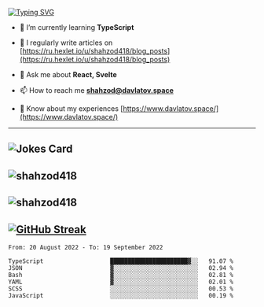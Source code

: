 [![Typing SVG](https://readme-typing-svg.herokuapp.com?font=Turret+Road&height=30&lines=HI!+I%60m+Frontend+Developer)](https://git.io/typing-svg)

- 🌱 I’m currently learning **TypeScript**

- 📝 I regularly write articles on [https://ru.hexlet.io/u/shahzod418/blog_posts](https://ru.hexlet.io/u/shahzod418/blog_posts)

- 💬 Ask me about **React, Svelte**

- 📫 How to reach me **shahzod@davlatov.space**

- 📄 Know about my experiences [https://www.davlatov.space/](https://www.davlatov.space/)

---
![Jokes Card](https://readme-jokes.vercel.app/api?theme=radical)
---
![shahzod418](https://github-readme-stats.vercel.app/api/top-langs?username=shahzod418&show_icons=true&theme=radical&locale=en&layout=compact)
---
![shahzod418](https://github-readme-stats.vercel.app/api?username=shahzod418&show_icons=true&theme=radical&locale=en&count_private=true)
---
[![GitHub Streak](http://github-readme-streak-stats.herokuapp.com?user=shahzod418&theme=radical&date_format=M%20j%5B%2C%20Y%5D)](https://git.io/streak-stats)
---
<!--START_SECTION:waka-->

```text
From: 20 August 2022 - To: 19 September 2022

TypeScript                   ██████████████████████▓░░   91.07 %
JSON                         ▓░░░░░░░░░░░░░░░░░░░░░░░░   02.94 %
Bash                         ▓░░░░░░░░░░░░░░░░░░░░░░░░   02.81 %
YAML                         ▓░░░░░░░░░░░░░░░░░░░░░░░░   02.01 %
SCSS                         ░░░░░░░░░░░░░░░░░░░░░░░░░   00.53 %
JavaScript                   ░░░░░░░░░░░░░░░░░░░░░░░░░   00.19 %
```

<!--END_SECTION:waka-->
